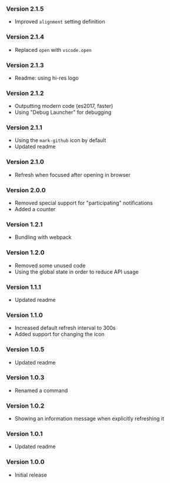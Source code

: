 ### Version 2.1.5
- Improved `alignment` setting definition

### Version 2.1.4
- Replaced `open` with `vscode.open`

### Version 2.1.3
- Readme: using hi-res logo

### Version 2.1.2
- Outputting modern code (es2017, faster)
- Using "Debug Launcher" for debugging

### Version 2.1.1
- Using the `mark-github` icon by default
- Updated readme

### Version 2.1.0
- Refresh when focused after opening in browser

### Version 2.0.0
- Removed special support for "participating" notifications
- Added a counter

### Version 1.2.1
- Bundling with webpack

### Version 1.2.0
- Removed some unused code
- Using the global state in order to reduce API usage

### Version 1.1.1
- Updated readme

### Version 1.1.0
- Increased default refresh interval to 300s
- Added support for changing the icon

### Version 1.0.5
- Updated readme

### Version 1.0.3
- Renamed a command

### Version 1.0.2
- Showing an information message when explicitly refreshing it

### Version 1.0.1
- Updated readme

### Version 1.0.0
- Initial release
